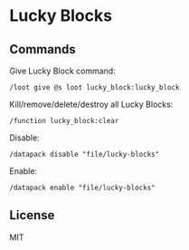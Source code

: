 # Lucky Blocks

## Commands

Give Lucky Block command:

```mcfunciton
/loot give @s loot lucky_block:lucky_block
```

Kill/remove/delete/destroy all Lucky Blocks:

```mcfunciton
/function lucky_block:clear
```

Disable:

```mcfunction
/datapack disable "file/lucky-blocks"
```

Enable:

```mcfunction
/datapack enable "file/lucky-blocks"
```

## License

MIT